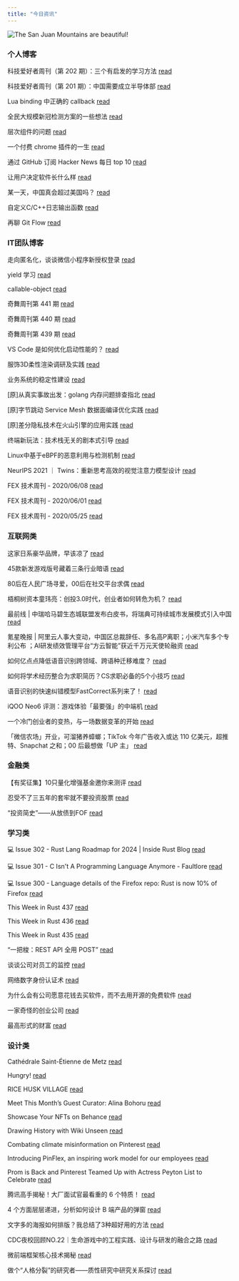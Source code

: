 ```yaml
---
title: "今日资讯"
---
```


![The San Juan Mountains are beautiful!](https://cn.bing.com/th?id=OHR.Mitsumata_EN-US4759994973_UHD.jpg "San Juan Mountains")

### 个人博客

   科技爱好者周刊（第 202 期）：三个有启发的学习方法 [read](http://www.ruanyifeng.com/blog/2022/04/weekly-issue-202.html)

   科技爱好者周刊（第 201 期）：中国需要成立半导体部 [read](http://www.ruanyifeng.com/blog/2022/04/weekly-issue-201.html)

   Lua binding 中正确的 callback [read](https://blog.codingnow.com/2022/04/lua_binding_callback.html)

   全民大规模新冠检测方案的一些想法 [read](https://blog.codingnow.com/2022/03/covid19_testing.html)

   层次组件的问题 [read](https://blog.codingnow.com/2022/03/multiple_components.html)

   一个付费 chrome 插件的一生 [read](https://blog.t9t.io/star-history-2021-01-21/)

   通过 GitHub 订阅 Hacker News 每日 top 10 [read](https://blog.t9t.io/headllines-2020-09-03/)

   让用户决定软件长什么样 [read](https://blog.t9t.io/let-user-design-2020-06-18/)

   某一天，中国真会超过美国吗？ [read](https://www.kymjs.com/stickies/2022/03/30/01)

   自定义C/C++日志输出函数 [read](https://www.kymjs.com/code/2020/08/07/01)

   再聊 Git Flow [read](https://www.kymjs.com/manager/2020/05/29/01)

### IT团队博客

   走向匿名化，谈谈微信小程序新授权登录 [read](http://www.alloyteam.com/2021/04/15431/)

   yield 学习 [read](http://www.alloyteam.com/2021/03/15427/)

   callable-object [read](http://www.alloyteam.com/2021/03/callable-object/)

   奇舞周刊第 441 期 [read](https://weekly.75.team/issue441.html)

   奇舞周刊第 440 期 [read](https://weekly.75.team/issue440.html)

   奇舞周刊第 439 期 [read](https://weekly.75.team/issue439.html)

   VS Code 是如何优化启动性能的？ [read](https://fed.taobao.org/blog/taofed/do71ct/wpsf10)

   服饰3D柔性渲染调研及实践 [read](https://fed.taobao.org/blog/taofed/do71ct/fufsgh)

   业务系统的稳定性建设 [read](https://fed.taobao.org/blog/taofed/do71ct/fc3cy0)

   \[原\]从真实事故出发：golang 内存问题排查指北 [read](https://blog.csdn.net/ByteDanceTech/article/details/124113705)

   \[原\]字节跳动 Service Mesh 数据面编译优化实践 [read](https://blog.csdn.net/ByteDanceTech/article/details/124030419)

   \[原\]差分隐私技术在火山引擎的应用实践 [read](https://blog.csdn.net/ByteDanceTech/article/details/124008628)

   终端新玩法：技术栈无关的剧本式引导 [read](https://tech.meituan.com/2022/03/31/waimai-application-scripted-guidance.html)

   Linux中基于eBPF的恶意利用与检测机制 [read](https://tech.meituan.com/2022/03/29/how-to-detect-bad-ebpf-used-in-linux.html)

   NeurIPS 2021 ｜ Twins：重新思考高效的视觉注意力模型设计 [read](https://tech.meituan.com/2022/03/24/twins-revisiting-the-design-of-spatial-attention-in-vision-transformers.html)

   FEX 技术周刊 - 2020/06/08 [read](http://fex.baidu.com/blog/2020/06/fex-weekly-08//)

   FEX 技术周刊 - 2020/06/01 [read](http://fex.baidu.com/blog/2020/06/fex-weekly-01//)

   FEX 技术周刊 - 2020/05/25 [read](http://fex.baidu.com/blog/2020/05/fex-weekly-25//)

### 互联网类

   这家日系豪华品牌，早该凉了 [read](http://www.huxiu.com/article/528739.html?f=wangzhan)

   45款新发游戏版号藏着三条行业暗语 [read](http://www.huxiu.com/article/528512.html?f=wangzhan)

   80后在人民广场寻爱，00后在社交平台求偶 [read](http://www.huxiu.com/article/527939.html?f=wangzhan)

   梧桐树资本童玮亮：创投3.0时代，创业者如何转危为机？ [read](https://36kr.com/p/1696942319873668)

   最前线 \| 中瑞哈马碧生态城联盟发布白皮书，将瑞典可持续城市发展模式引入中国 [read](https://36kr.com/p/1696893734186628)

   氪星晚报 \| 阿里云人事大变动，中国区总裁辞任、多名高P离职；小米汽车多个专利公布 ；AI研发绩效管理平台“方云智能”获近千万元天使轮融资 [read](https://36kr.com/p/1696933763722880)

   如何亿点点降低语音识别跨领域、跨语种迁移难度？ [read](https://www.msra.cn/zh-cn/news/features/cmatch-adapter)

   如何将学术经历整合为求职简历？CS求职必备的5个小技巧 [read](https://www.msra.cn/zh-cn/news/features/five-ways-your-academic-research-skills-transfer-to-industry)

   语音识别的快速纠错模型FastCorrect系列来了！ [read](https://www.msra.cn/zh-cn/news/features/fastcorrect)

   iQOO Neo6 评测：游戏体验「最要强」的中端机 [read](http://www.geekpark.net/news/300869)

   一个冷门创业者的变热，与一场数据变革的开始 [read](http://www.geekpark.net/news/300879)

   「微信农场」开业，可溜猪养蟑螂；TikTok 今年广告收入或达 110 亿美元，超推特、Snapchat 之和；00 后最想做「UP 主」 [read](http://www.geekpark.net/news/300840)

### 金融类

   【有奖征集】10只量化增强基金邀你来测评 [read](http://xueqiu.com/8152922548/216906400)

   忍受不了三五年的套牢就不要投资股票 [read](http://xueqiu.com/5223831183/216833194)

   “投资简史”——从放债到FOF [read](http://xueqiu.com/6278433034/216700518)

### 学习类

   💻 Issue 302 - Rust Lang Roadmap for 2024 \| Inside Rust Blog [read](https://rust.libhunt.com/newsletter/302)

   💻 Issue 301 - C Isn't A Programming Language Anymore - Faultlore [read](https://rust.libhunt.com/newsletter/301)

   💻 Issue 300 - Language details of the Firefox repo: Rust is now 10% of Firefox [read](https://rust.libhunt.com/newsletter/300)

   This Week in Rust 437 [read](https://this-week-in-rust.org/blog/2022/04/06/this-week-in-rust-437/)

   This Week in Rust 436 [read](https://this-week-in-rust.org/blog/2022/03/30/this-week-in-rust-436/)

   This Week in Rust 435 [read](https://this-week-in-rust.org/blog/2022/03/23/this-week-in-rust-435/)

   “一把梭：REST API 全用 POST” [read](https://coolshell.cn/articles/22173.html)

   谈谈公司对员工的监控 [read](https://coolshell.cn/articles/22157.html)

   网络数字身份认证术 [read](https://coolshell.cn/articles/21708.html)

   为什么会有公司愿意花钱去买软件，而不去用开源的免费软件 [read](https://wanqu.co/p/7581?s=rss)

   一家奇怪的创业公司 [read](https://wanqu.co/p/7580?s=rss)

   最高形式的财富 [read](https://wanqu.co/p/7579?s=rss)

### 设计类

   Cathédrale Saint-Étienne de Metz [read](https://www.behance.net/gallery/141447863/Cathdrale-Saint-Etienne-de-Metz)

   Hungry! [read](https://www.behance.net/gallery/141534417/Hungry)

   RICE HUSK VILLAGE [read](https://www.behance.net/gallery/138746885/RICE-HUSK-VILLAGE)

   Meet This Month’s Guest Curator: Alina Bohoru [read](https://medium.com/behance-blog/meet-this-months-guest-curator-alina-bohoru-a78369a64aa7?source=rss-f5272b7f3182------2)

   Showcase Your NFTs on Behance [read](https://medium.com/behance-blog/showcase-your-nfts-on-behance-2c48386a2336?source=rss-f5272b7f3182------2)

   Drawing History with Wiki Unseen [read](https://medium.com/behance-blog/drawing-history-with-wiki-unseen-5b8e35bfd8a3?source=rss-f5272b7f3182------2)

   Combating climate misinformation on Pinterest [read](https://newsroom.pinterest.com/en/post/combating-climate-misinformation-on-pinterest)

   Introducing PinFlex, an inspiring work model for our employees [read](https://newsroom.pinterest.com/en/post/introducing-pinflex-an-inspiring-work-model-for-our-employees)

   Prom is Back and Pinterest Teamed Up with Actress Peyton List to Celebrate [read](https://newsroom.pinterest.com/en/post/pinterest_prom_week_2022)

   腾讯高手揭秘！大厂面试官最看重的 6 个特质！ [read](https://www.uisdc.com/6-interview-guide)

   4 个方面层层递进，分析如何设计 B 端产品的弹窗 [read](https://www.uisdc.com/b-ens-popup-design-2)

   文字多的海报如何排版？我总结了3种超好用的方法 [read](https://www.uisdc.com/poster-layout-design)

   CDC夜校回顾NO.22｜生命游戏中的工程实践、设计与研发的融合之路 [read](https://cdc.tencent.com/2022/04/13/cdc%e5%a4%9c%e6%a0%a1%e5%9b%9e%e9%a1%beno-22%ef%bd%9c%e7%94%9f%e5%91%bd%e6%b8%b8%e6%88%8f%e4%b8%ad%e7%9a%84%e5%b7%a5%e7%a8%8b%e5%ae%9e%e8%b7%b5%e3%80%81%e8%ae%be%e8%ae%a1%e4%b8%8e%e7%a0%94%e5%8f%91/)

   微前端框架核心技术揭秘 [read](https://cdc.tencent.com/2022/02/22/micro-frontend-framework/)

   做个“人格分裂”的研究者——质性研究中研究关系探讨 [read](https://cdc.tencent.com/2022/02/16/%e5%81%9a%e4%b8%aa%e4%ba%ba%e6%a0%bc%e5%88%86%e8%a3%82%e7%9a%84%e7%a0%94%e7%a9%b6%e8%80%85-%e8%b4%a8%e6%80%a7%e7%a0%94%e7%a9%b6%e4%b8%ad%e7%a0%94%e7%a9%b6%e5%85%b3/)

